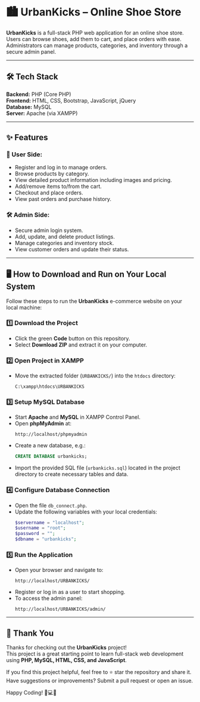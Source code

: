 # 🏙️ UrbanKicks – Online Shoe Store

**UrbanKicks** is a full-stack PHP web application for an online shoe store. Users can browse shoes, add them to cart, and place orders with ease. Administrators can manage products, categories, and inventory through a secure admin panel.

---

## 🛠️ Tech Stack

**Backend:** PHP (Core PHP)  
**Frontend:** HTML, CSS, Bootstrap, JavaScript, jQuery  
**Database:** MySQL  
**Server:** Apache (via XAMPP)

---

## ✨ Features

### 👟 User Side:
- Register and log in to manage orders.
- Browse products by category.
- View detailed product information including images and pricing.
- Add/remove items to/from the cart.
- Checkout and place orders.
- View past orders and purchase history.

### 🛠️ Admin Side:
- Secure admin login system.
- Add, update, and delete product listings.
- Manage categories and inventory stock.
- View customer orders and update their status.

---

## 🖥️ How to Download and Run on Your Local System

Follow these steps to run the **UrbanKicks** e-commerce website on your local machine:

### 1️⃣ Download the Project
- Click the green **Code** button on this repository.
- Select **Download ZIP** and extract it on your computer.

### 2️⃣ Open Project in XAMPP
- Move the extracted folder (`URBANKICKS/`) into the `htdocs` directory:
  ```
  C:\xampp\htdocs\URBANKICKS
  ```

### 3️⃣ Setup MySQL Database
- Start **Apache** and **MySQL** in XAMPP Control Panel.
- Open **phpMyAdmin** at:
  ```
  http://localhost/phpmyadmin
  ```
- Create a new database, e.g.:
  ```sql
  CREATE DATABASE urbankicks;
  ```
- Import the provided SQL file (`urbankicks.sql`) located in the project directory to create necessary tables and data.

### 4️⃣ Configure Database Connection
- Open the file `db_connect.php`.
- Update the following variables with your local credentials:
  ```php
  $servername = "localhost";
  $username = "root";
  $password = "";
  $dbname = "urbankicks";
  ```

### 5️⃣ Run the Application
- Open your browser and navigate to:
  ```
  http://localhost/URBANKICKS/
  ```
- Register or log in as a user to start shopping.
- To access the admin panel:
  ```
  http://localhost/URBANKICKS/admin/
  ```

---

## 🙌 Thank You

Thanks for checking out the **UrbanKicks** project!  
This project is a great starting point to learn full-stack web development using **PHP, MySQL, HTML, CSS, and JavaScript**.

If you find this project helpful, feel free to ⭐ star the repository and share it.  
Have suggestions or improvements? Submit a pull request or open an issue.

Happy Coding! 👟💻🚀
